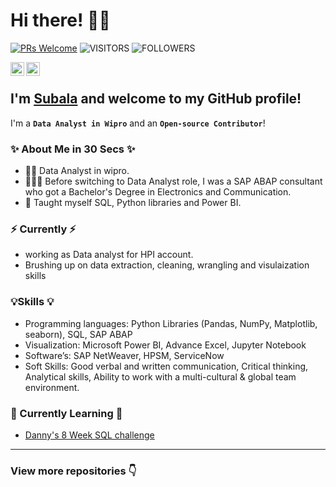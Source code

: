 # Hi there! 🙋‍♀️

[![PRs Welcome](https://img.shields.io/badge/PRs-welcome-971901.svg?style=flat&logo=github)](https://github.com/subalasingh)
<img alt="VISITORS" src="https://komarev.com/ghpvc/?username=subalasingh&style=flat&labelColor=red&logo=github&label=PROFILE+VIEWS&color=ff69b4"/>
<img alt="FOLLOWERS" src="https://img.shields.io/github/followers/subalasingh?color=blue&logo=githubb&label=FOLLOWERS"/>

<a href="https://www.linkedin.com/in/subala-singh-65383b104/">
  <img align="left" alt="Subala's Linkedin" width="22px" src="https://cdn.jsdelivr.net/npm/simple-icons@v3/icons/linkedin.svg" />
</a>
<a href="https://github.com/subalasingh">
  <img align="left" alt="Subala's Github" width="22px" src="https://cdn.jsdelivr.net/npm/simple-icons@v3/icons/github.svg" />
</a>
<br />

## I'm [**Subala**](https://www.linkedin.com/in/subala-singh-65383b104/) and welcome to my GitHub profile!

I'm a **`Data Analyst in Wipro`** and an **`Open-source Contributor`**!

### ✨ About Me in 30 Secs ✨
- 👩‍💼 Data Analyst in wipro.
- 👩🏻‍💻 Before switching to Data Analyst role, I was a SAP ABAP consultant who got a Bachelor's Degree in Electronics and Communication.
- 📝 Taught myself SQL, Python libraries and Power BI.

### ⚡️ Currently ⚡️
- working as Data analyst for HPI account.
- Brushing up on data extraction, cleaning, wrangling and visulaization skills

### 💡Skills 💡
- Programming languages: Python Libraries (Pandas, NumPy, Matplotlib, seaborn), SQL, SAP ABAP
- Visualization: Microsoft Power BI, Advance Excel, Jupyter Notebook
- Software’s: SAP NetWeaver, HPSM, ServiceNow 
- Soft Skills: Good verbal and written communication, Critical thinking, Analytical skills, Ability to work with a multi-cultural & global team environment. 

### 📝 Currently Learning 📝
- [Danny's 8 Week SQL challenge](https://github.com/subalasingh/8-Week-SQL-Challenge)

---

### View more repositories 👇
